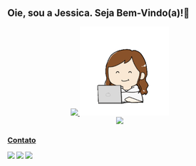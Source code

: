 ## Oie, sou a Jessica. Seja Bem-Vindo(a)!👋


<div align="center" display="flex">
  <a href="https://github.com/jesssielena">
  <img height="180em" src="https://github-readme-stats.vercel.app/api?username=jesssielena&show_icons=true&theme=buefy&include_all_commits=true&count_private=true"/>
  <img height="200em" src=https://github.com/jesssielena/jesssielena/blob/main/ezgif.com-gif-maker.gif/>
  
</div>
 

  <div align="center">
    <a href= "https://github.com/jesssielena">
    <img height="130em" src="https://github-readme-stats.vercel.app/api/top-langs/?username=jesssielena&layout=compact&langs_count=7&theme=buefy"/>
  </div>

  ### Contato
  
<a href="https://instagram.com/jesssielena" target="_blank"><img src="https://img.shields.io/badge/-Instagram-%23E4405F?style=for-the-badge&logo=instagram&logoColor=white" target="_blank"></a>
  <a href = "mailto:jessicaelenapimentel@gmail.com"><img src="https://img.shields.io/badge/-Gmail-%23333?style=for-the-badge&logo=gmail&logoColor=white" target="_blank"></a>
  <a href="https://www.linkedin.com/in/jessica-pimentel-8b9847229" target="_blank"><img src="https://img.shields.io/badge/-LinkedIn-%230077B5?style=for-the-badge&logo=linkedin&logoColor=white" target="_blank"></a> 



